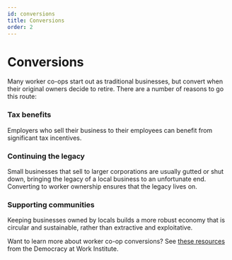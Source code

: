 ```yaml
---
id: conversions
title: Conversions
order: 2
---
```


# Conversions

Many worker co-ops start out as traditional businesses, but convert when their original owners decide to retire. There are a number of reasons to go this route:

### Tax benefits
Employers who sell their business to their employees can benefit from significant tax incentives.

### Continuing the legacy
Small businesses that sell to larger corporations are usually gutted or shut down, bringing the legacy of a local business to an unfortunate end. Converting to worker ownership ensures that the legacy lives on.

### Supporting communities
Keeping businesses owned by locals builds a more robust economy that is circular and sustainable, rather than extractive and exploitative.

Want to learn more about worker co-op conversions? See [these resources](https://institute.coop/tools/for-worker-coops/conversions) from the Democracy at Work Institute.